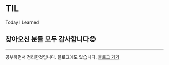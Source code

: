 # TIL
Today I Learned

## 찾아오신 분들 모두 감사합니다:blush:

---
공부하면서 정리한것입니다. 블로그에도 있습니다.
[블로그 가기](https://sug5806.github.io)
